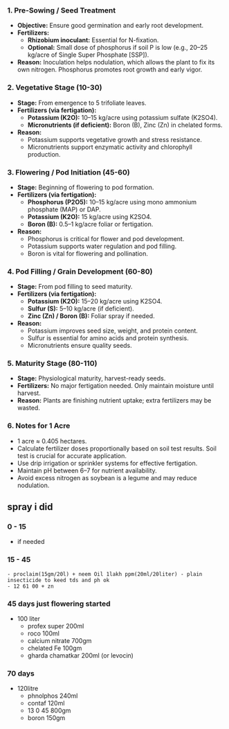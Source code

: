 ### **1. Pre-Sowing / Seed Treatment**
* **Objective:** Ensure good germination and early root development.
* **Fertilizers:**
  * **Rhizobium inoculant:** Essential for N-fixation.
  * **Optional:** Small dose of phosphorus if soil P is low (e.g., 20–25 kg/acre of Single Super Phosphate [SSP]).
* **Reason:** Inoculation helps nodulation, which allows the plant to fix its own nitrogen. Phosphorus promotes root growth and early vigor.

### **2. Vegetative Stage (10-30)**
* **Stage:** From emergence to 5 trifoliate leaves.
* **Fertilizers (via fertigation):**
  * **Potassium (K2O):** 10–15 kg/acre using potassium sulfate (K2SO4).
  * **Micronutrients (if deficient):** Boron (B), Zinc (Zn) in chelated forms.
* **Reason:**
  * Potassium supports vegetative growth and stress resistance.
  * Micronutrients support enzymatic activity and chlorophyll production.

### **3. Flowering / Pod Initiation (45-60)**
* **Stage:** Beginning of flowering to pod formation.
* **Fertilizers (via fertigation):**
  * **Phosphorus (P2O5):** 10–15 kg/acre using mono ammonium phosphate (MAP) or DAP.
  * **Potassium (K2O):** 15 kg/acre using K2SO4.
  * **Boron (B):** 0.5–1 kg/acre foliar or fertigation.
* **Reason:**
  * Phosphorus is critical for flower and pod development.
  * Potassium supports water regulation and pod filling.
  * Boron is vital for flowering and pollination.

### **4. Pod Filling / Grain Development (60-80)**
* **Stage:** From pod filling to seed maturity.
* **Fertilizers (via fertigation):**
  * **Potassium (K2O):** 15–20 kg/acre using K2SO4.
  * **Sulfur (S):** 5–10 kg/acre (if deficient).
  * **Zinc (Zn) / Boron (B):** Foliar spray if needed.
* **Reason:**
  * Potassium improves seed size, weight, and protein content.
  * Sulfur is essential for amino acids and protein synthesis.
  * Micronutrients ensure quality seeds.

### **5. Maturity Stage (80-110)**
* **Stage:** Physiological maturity, harvest-ready seeds.
* **Fertilizers:** No major fertigation needed. Only maintain moisture until harvest.
* **Reason:** Plants are finishing nutrient uptake; extra fertilizers may be wasted.

### **6. Notes for 1 Acre**
* 1 acre ≈ 0.405 hectares.
* Calculate fertilizer doses proportionally based on soil test results. Soil test is crucial for accurate application.
* Use drip irrigation or sprinkler systems for effective fertigation.
* Maintain pH between 6–7 for nutrient availability.
* Avoid excess nitrogen as soybean is a legume and may reduce nodulation.


## spray i did
### 0 - 15
- if needed
### 15 - 45
    - proclaim(15gm/20l) + neem Oil 1lakh ppm(20ml/20liter) - plain insecticide to keed tds and ph ok
    - 12 61 00 + zn
### 45 days just flowering started
- 100 liter
  - profex super 200ml
  - roco 100ml
  - calcium nitrate 700gm
  - chelated Fe 100gm
  - gharda chamatkar 200ml (or levocin)
### 70 days
- 120litre
  - phnolphos 240ml
  - contaf 120ml
  - 13 0 45 800gm
  - boron 150gm